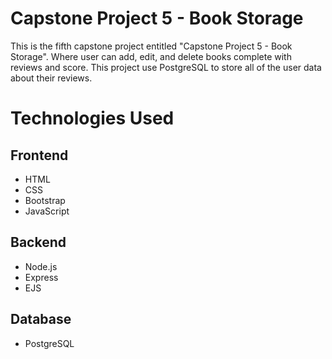 # Capstone Project 5 - Book Storage

This is the fifth capstone project entitled "Capstone Project 5 - Book Storage". Where user can add, edit, and delete books complete with reviews and score. This project use PostgreSQL to store all of the user data about their reviews.

# Technologies Used

## Frontend

- HTML
- CSS
- Bootstrap
- JavaScript

## Backend

- Node.js
- Express
- EJS

## Database

- PostgreSQL
